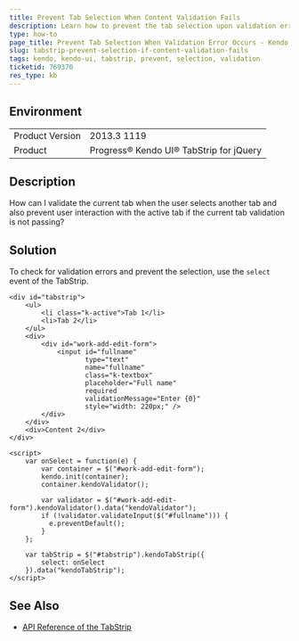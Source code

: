 ```yaml
---
title: Prevent Tab Selection When Content Validation Fails
description: Learn how to prevent the tab selection upon validation errors in the tab content for the Kendo UI TabStrip.
type: how-to
page_title: Prevent Tab Selection When Validation Error Occurs - Kendo UI TabStrip for jQuery
slug: tabstrip-prevent-selection-if-content-validation-fails
tags: kendo, kendo-ui, tabstrip, prevent, selection, validation
ticketid: 769370
res_type: kb
---
```


## Environment

<table>
	<tr>
		<td>Product Version</td>
		<td>2013.3 1119</td>
	</tr>
	<tr>
		<td>Product</td>
		<td>Progress® Kendo UI® TabStrip for jQuery</td>
	</tr>
</table>


## Description

How can I validate the current tab when the user selects another tab and also prevent user interaction with the active tab if the current tab validation is not passing?

## Solution

To check for validation errors and prevent the selection, use the `select` event of the TabStrip.

```dojo
<div id="tabstrip">
    <ul>
        <li class="k-active">Tab 1</li>
        <li>Tab 2</li>
    </ul>
    <div>
        <div id="work-add-edit-form">
            <input id="fullname"
                   type="text"
                   name="fullname"
                   class="k-textbox"
                   placeholder="Full name"
                   required
                   validationMessage="Enter {0}"
                   style="width: 220px;" />
        </div>
    </div>
    <div>Content 2</div>
</div>

<script>
    var onSelect = function(e) {
        var container = $("#work-add-edit-form");
        kendo.init(container);
        container.kendoValidator();

        var validator = $("#work-add-edit-form").kendoValidator().data("kendoValidator");
        if (!validator.validateInput($("#fullname"))) {
          e.preventDefault();
        }
    };

    var tabStrip = $("#tabstrip").kendoTabStrip({
        select: onSelect
    }).data("kendoTabStrip");
</script>
```

## See Also

* [API Reference of the TabStrip](https://docs.telerik.com/kendo-ui/api/javascript/ui/tabstrip)
